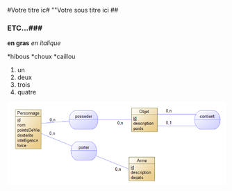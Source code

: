 #Votre titre ic#
""Votre sous titre ici ##
### ETC...###

**en gras**
*en italique*

*hibous
*choux
*caillou

1. un
2. deux 
3. trois 
4. quatre
 
![mcdSauvegarde.PNG](https://github.com/QuentinAdriaenssens/sioCrawler/blob/master/images/mcdSauvegarde.PNG)